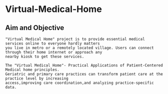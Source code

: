 # Virtual-Medical-Home

## Aim and Objective

    
    "Virtual Medical Home" project is to provide essential medical services online to everyone hardly matters
    you live in metro or a remotely located village. Users can connect through their home internet or approach any
    nearby kiosk to get these services.
    
    The "Virtual Medical Home"- Practical Applications of Patient-Centered Medical home principles.
    Geriatric and primary care practices can transform patient care at the practice level by increasing 
    access,improving care coordination,and analyzing practice-specific data.

